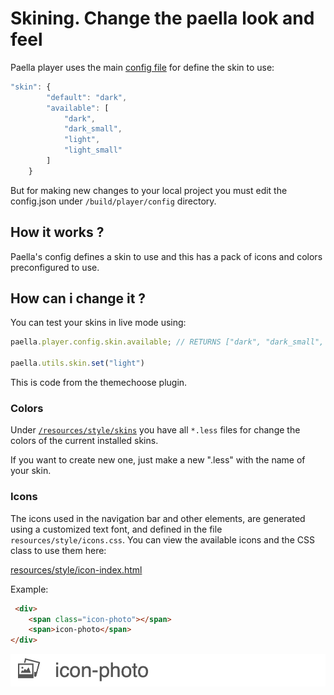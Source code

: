 ---
---

# Skining. Change the paella look and feel


Paella player uses the main [config file](configure.md) for define the skin to use:

``` javascript
"skin": {
        "default": "dark",
        "available": [
            "dark",
            "dark_small",
            "light",
            "light_small"
        ]
    }
```

But for making new changes to your local project you must edit the config.json under `/build/player/config` directory.


## How it works ?

Paella's config defines a skin to use and this has a pack of icons and colors preconfigured to use. 

## How can i change it ?

You can test your skins in live mode using:

```javascript
paella.player.config.skin.available; // RETURNS ["dark", "dark_small", "light", "light_small"]

paella.utils.skin.set("light")
```

This is code from the themechoose plugin.

### Colors

Under [`/resources/style/skins`](https://github.com/polimediaupv/paella/tree/6.0.x/resources/style/skins) you have all `*.less` files for change the colors of the current installed skins. 

If you want to create new one, just make a new ".less" with the name of your skin.

### Icons

The icons used in the navigation bar and other elements, are generated using a customized text font, and defined in the file `resources/style/icons.css`. You can view the available icons and the CSS class to use them here:

[resources/style/icon-index.html](../../resources/style/icon-index.html)

Example:

```html
 <div>
    <span class="icon-photo"></span>
    <span>icon-photo</span>
</div>
```

 ![](icon-photo-sample.jpg)

